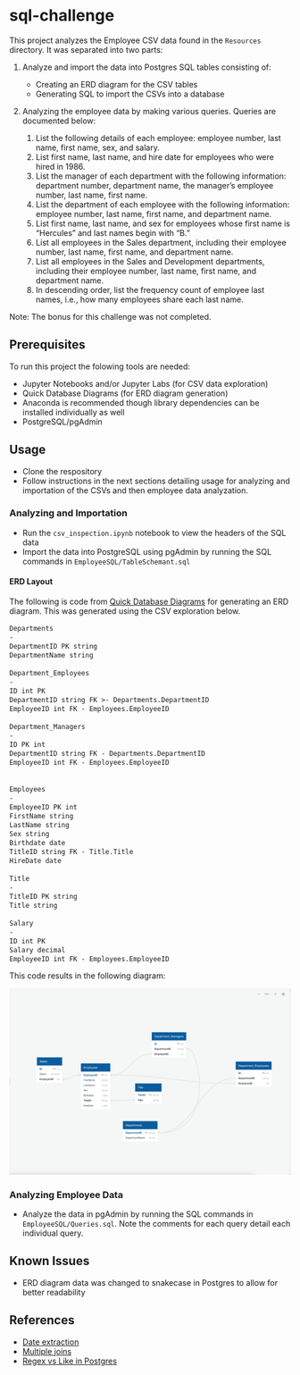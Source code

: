# sql-challenge

This project analyzes the Employee CSV data found in the `Resources` directory. It was separated into two parts:

1. Analyze and import the data into Postgres SQL tables consisting of:

    * Creating an ERD diagram for the CSV tables
    * Generating SQL to import the CSVs into a database

2. Analyzing the employee data by making various queries. Queries are documented below:

    1. List the following details of each employee: employee number, last name, first name, sex, and salary.
    2. List first name, last name, and hire date for employees who were hired in 1986.
    3. List the manager of each department with the following information: department number, department name, the manager’s employee number, last name, first name.
    4. List the department of each employee with the following information: employee number, last name, first name, and department name.
    5. List first name, last name, and sex for employees whose first name is “Hercules” and last names begin with “B.”
    6. List all employees in the Sales department, including their employee number, last name, first name, and department name.
    7. List all employees in the Sales and Development departments, including their employee number, last name, first name, and department name.
    8. In descending order, list the frequency count of employee last names, i.e., how many employees share each last name.

Note: The bonus for this challenge was not completed.
## Prerequisites

To run this project the folowing tools are needed:

* Jupyter Notebooks and/or Jupyter Labs (for CSV data exploration)
* Quick Database Diagrams (for ERD diagram generation)
* Anaconda is recommended though library dependencies can be installed individually as well
* PostgreSQL/pgAdmin

## Usage

* Clone the respository
* Follow instructions in the next sections detailing usage for analyzing and importation of the CSVs and then employee data analyzation.

### Analyzing and Importation

* Run the `csv_inspection.ipynb` notebook to view the headers of the SQL data
* Import the data into PostgreSQL using pgAdmin by running the SQL commands in `EmployeeSQL/TableSchemant.sql`

#### ERD Layout

The following is code from [Quick Database Diagrams](http://www.quickdatabasediagrams.com) for generating an ERD diagram. This was generated using the CSV exploration below.

```
Departments
-
DepartmentID PK string
DepartmentName string

Department_Employees
-
ID int PK
DepartmentID string FK >- Departments.DepartmentID
EmployeeID int FK - Employees.EmployeeID

Department_Managers
-
ID PK int
DepartmentID string FK - Departments.DepartmentID
EmployeeID int FK - Employees.EmployeeID


Employees
-
EmployeeID PK int
FirstName string
LastName string
Sex string
Birthdate date
TitleID string FK - Title.Title
HireDate date

Title
-
TitleID PK string
Title string

Salary
-
ID int PK
Salary decimal
EmployeeID int FK - Employees.EmployeeID
```

This code results in the following diagram:

![ERD diagram created from the above code](Images/ERD.png "Employee ERD")

### Analyzing Employee Data

* Analyze the data in pgAdmin by running the SQL commands in `EmployeeSQL/Queries.sql`. Note the comments for each query detail each individual query.

## Known Issues

* ERD diagram data was changed to snakecase in Postgres to allow for better readability

## References

* [Date extraction](https://www.postgresqltutorial.com/postgresql-extract/)
* [Multiple joins](https://www.sqlshack.com/sql-multiple-joins-for-beginners-with-examples)
* [Regex vs Like in Postgres](https://stackoverflow.com/questions/46978821/postgres-regex-begins-with-and-ends-with)
